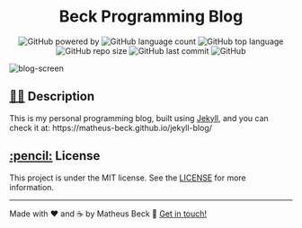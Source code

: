 <h1 align="center">Beck Programming Blog</h2>
<p align="center">
  <img alt="GitHub powered by" src="https://img.shields.io/badge/powered%20by-Jekyll-blue.svg">
  <img alt="GitHub language count" src="https://img.shields.io/github/languages/count/matheus-beck/blog">
  <img alt="GitHub top language" src="https://img.shields.io/github/languages/top/matheus-beck/blog">
  <img alt="GitHub repo size" src="https://img.shields.io/github/repo-size/matheus-beck/blog">
  <img alt="GitHub last commit" src="https://img.shields.io/github/last-commit/matheus-beck/blog">
  <img alt="GitHub" src="https://img.shields.io/github/license/matheus-beck/blog">
</p>

![blog-screen](https://i.imgur.com/e3C2bUY.png)

<h2><a class="anchor" aria-hidden="true" href="#memo-license">👨‍💻</a> Description </h2>
<p>This is my personal programming blog, built using <a href = "https://jekyllrb.com/">Jekyll</a>, and you can check it at: https://matheus-beck.github.io/jekyll-blog/</p>

<h2><a class="anchor" aria-hidden="true" href="#memo-license">:pencil:</a> License </h2>
<p>This project is under the MIT license. See the <a href="https://github.com/matheus-beck/blog/blob/master/LICENSE">LICENSE</a> for more information.</p>
    
---

Made with ❤️ and ☕ by Matheus Beck :wave: [Get in touch!](https://www.linkedin.com/in/matheus-beck/)
